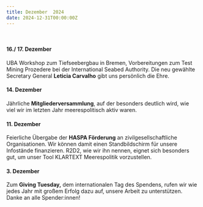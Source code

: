```yaml
---
title: Dezember  2024
date: 2024-12-31T00:00:00Z
---
```

&nbsp;

#### **16\./ 17. Dezember**

UBA Workshop zum Tiefseebergbau in Bremen, Vorbereitungen zum Test Mining Prozedere bei der International Seabed Authority. Die neu gewählte Secretary General **Leticia Carvalho** gibt uns persönlich die Ehre.

#### **14\. Dezember**

Jährliche **Mitgliederversammlung**, auf der besonders deutlich wird, wie viel wir im letzten Jahr meerespolitisch aktiv waren.

#### **11\. Dezember**

Feierliche Übergabe der **HASPA Förderung** an zivilgesellschaftliche  Organisationen. Wir können damit einen Standbildschirm für unsere Infostände finanzieren. R2D2, wie wir ihn nennen, eignet sich besonders gut, um unser Tool KLARTEXT Meerespolitik vorzustellen.

#### **3\. Dezember**

Zum **Giving Tuesday,** dem internationalen Tag des Spendens, rufen wir wie jedes Jahr mit großem Erfolg dazu auf, unsere Arbeit zu unterstützen. Danke an alle Spender:innen!